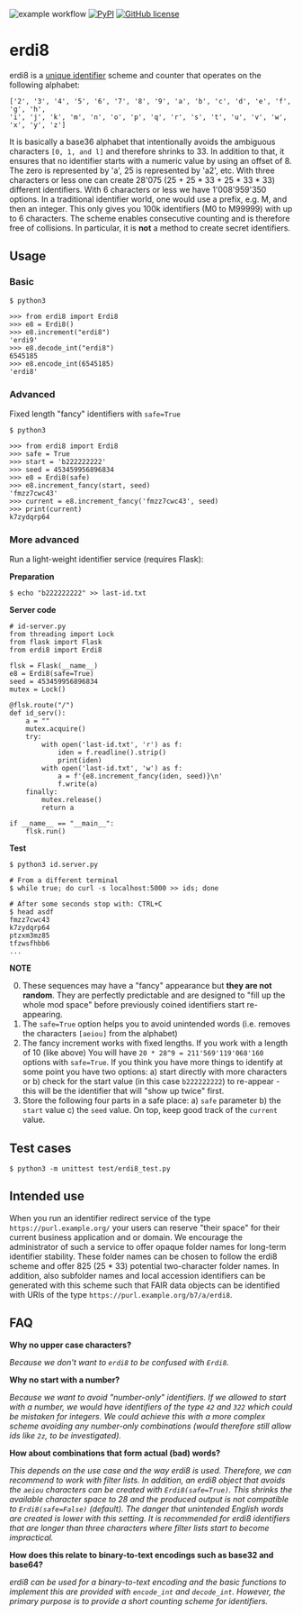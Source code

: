 ![example workflow](https://github.com/athalhammer/erdi8/actions/workflows/unit_tests.yml/badge.svg)
[![PyPI](https://img.shields.io/pypi/v/erdi8)](https://pypi.org/project/erdi8)
[![GitHub license](https://img.shields.io/github/license/athalhammer/erdi8.svg)](https://github.com/athalhammer/erdi8/blob/master/LICENSE)

# erdi8

erdi8 is a [unique identifier](https://www.wikidata.org/wiki/Q6545185) scheme and counter that operates on the following alphabet:

```
['2', '3', '4', '5', '6', '7', '8', '9', 'a', 'b', 'c', 'd', 'e', 'f', 'g', 'h', 
'i', 'j', 'k', 'm', 'n', 'o', 'p', 'q', 'r', 's', 't', 'u', 'v', 'w', 'x', 'y', 'z']
```

It is basically a base36 alphabet that intentionally avoids the ambiguous characters `[0, 1, and l]` and therefore shrinks to 33. In addition to that, it ensures that no identifier starts with a numeric value by using an offset of 8. The zero is represented by 'a', 25 is represented by 'a2', etc. With three characters or less one can create 28'075 (25 + 25 * 33 + 25 * 33 * 33) different identifiers. With 6 characters or less we have 1'008'959'350 options. In a traditional identifier world, one would use a prefix, e.g. M, and then an integer. This only gives you 100k identifiers (M0 to M99999) with up to 6 characters. The scheme enables consecutive counting and is therefore free of collisions. In particular, it is __not__ a method to create secret identifiers.

## Usage


### Basic
```
$ python3

>>> from erdi8 import Erdi8
>>> e8 = Erdi8()
>>> e8.increment("erdi8")
'erdi9'
>>> e8.decode_int("erdi8")
6545185
>>> e8.encode_int(6545185)
'erdi8'
```

### Advanced
Fixed length "fancy" identifiers with `safe=True` 

```
$ python3

>>> from erdi8 import Erdi8
>>> safe = True
>>> start = 'b222222222'
>>> seed = 453459956896834
>>> e8 = Erdi8(safe)
>>> e8.increment_fancy(start, seed)
'fmzz7cwc43'
>>> current = e8.increment_fancy('fmzz7cwc43', seed)
>>> print(current)
k7zydqrp64
```

### More advanced
Run a light-weight identifier service (requires Flask):

**Preparation**

```
$ echo "b222222222" >> last-id.txt
```

**Server code**
```
# id-server.py
from threading import Lock
from flask import Flask
from erdi8 import Erdi8

flsk = Flask(__name__)
e8 = Erdi8(safe=True)
seed = 453459956896834
mutex = Lock()

@flsk.route("/")
def id_serv():
    a = ""
    mutex.acquire()
    try:
        with open('last-id.txt', 'r') as f:
            iden = f.readline().strip()
            print(iden)
        with open('last-id.txt', 'w') as f:
            a = f'{e8.increment_fancy(iden, seed)}\n'
            f.write(a)
    finally:
        mutex.release()
        return a

if __name__ == "__main__":
    flsk.run()
```

**Test**
```
$ python3 id.server.py

# From a different terminal
$ while true; do curl -s localhost:5000 >> ids; done

# After some seconds stop with: CTRL+C
$ head asdf
fmzz7cwc43
k7zydqrp64
ptzxm3mz85
tfzwsfhbb6
...
```

**NOTE**

0. These sequences may have a "fancy" appearance but __they are not random__. They are perfectly predictable and are designed to "fill up the whole mod space" before previously coined identifiers start re-appearing.
1. The `safe=True` option helps you to avoid unintended words (i.e. removes the characters `[aeiou]` from the alphabet)
2. The fancy increment works with fixed lengths. If you work with a length of 10 (like above) You will have `20 * 28^9 = 211'569'119'068'160` options with `safe=True`. If you think you have more things to identify at some point you have two options: a) start directly with more characters or b) check for the start value (in this case `b222222222`) to re-appear - this will be the identifier that will "show up twice" first.
3. Store the following four parts in a safe place: a) `safe` parameter b) the `start` value c) the `seed` value. On top, keep good track of the `current` value.

## Test cases

```
$ python3 -m unittest test/erdi8_test.py 
```

## Intended use

When you run an identifier redirect service of the type `https://purl.example.org/` your users can reserve "their space" for their current business application and or domain. We encourage the administrator of such a service to offer opaque folder names for long-term identifier stability. These folder names can be chosen to follow the erdi8 scheme and offer 825 (25 * 33) potential two-character folder names. In addition, also subfolder names and local accession identifiers can be generated with this scheme such that FAIR data objects can be identified with URIs of the type `https://purl.example.org/b7/a/erdi8`.

## FAQ

__Why no upper case characters?__

_Because we don't want to `erdi8` to be confused with `Erdi8`._

__Why no start with a number?__

_Because we want to avoid "number-only" identifiers. If we allowed to start with a number, we would have identifiers of the type `42` and `322` which could be mistaken for integers. We could achieve this with a more complex scheme avoiding any number-only combinations (would therefore still allow ids like `2z`, to be investigated)._

__How about combinations that form actual (bad) words?__

_This depends on the use case and the way erdi8 is used. Therefore, we can recommend to work with filter lists. In addition, an erdi8 object that avoids the `aeiou` characters can be created with `Erdi8(safe=True)`. This shrinks the available character space to 28 and the produced output is not compatible to `Erdi8(safe=False)` (default). The danger that unintended English words are created is lower with this setting.  It is recommended for erdi8 identifiers that are longer than three characters where filter lists start to become impractical._

__How does this relate to binary-to-text encodings such as base32 and base64?__

_erdi8 can be used for a binary-to-text encoding and the basic functions to implement this are provided with `encode_int` and `decode_int`. However, the primary purpose is to provide a short counting scheme for identifiers._
